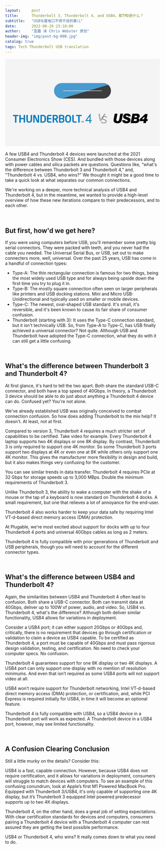 ```yaml
---
layout:     post
title:      Thunderbolt 3, Thunderbolt 4, and USB4，都TMD是什么？
subtitle:   "USB与雷电口不得不说的事儿"
date:       2022-06-29 23:18:00
author:     "歪飍 译 Chris Webster 原创"
header-img: "img/post-bg-000.jpg"
catalog: true
tags: Tech Thunderbolt USB translation
---
```


![Main Photo](https://raw.githubusercontent.com/Sh7ne/Sh7ne.github.io/master/img/in-post/usb/main-md.jpeg)

A few USB4 and Thunderbolt 4 devices were launched at the 2021 Consumer Electronics Show (CES). And bundled with those devices along with power cables and silica packets are questions. Questions like, “what's the difference between Thunderbolt 3 and Thunderbolt 4,” and, “Thunderbolt 4 vs. USB4, who wins?” We thought it might be a good time to take a quick look at what separates our common connections.

We're working on a deeper, more technical analysis of USB4 and Thunderbolt 4, but in the meantime, we wanted to provide a high-level overview of how these new iterations compare to their predecessors, and to each other.

<br>

## But first, how'd we get here?

If you were using computers before USB, you'll remember some pretty big serial connectors. They were packed with teeth, and you never had the cable you needed. The Universal Serial Bus, or USB, set out to make connecters more, well, universal. Over the past 25 years, USB has come in a handful of connection types:

- Type-A: The thin rectangular connection is famous for two things, being the most widely used USB type and for always being upside down the first time you try to plug it in.
- Type-B: The mostly square connection often seen on larger peripherals like printers and USB docking stations.
Mini and Micro USB: Unidirectional and typically used on smaller or mobile devices.  
- Type-C: The newest, oval-shaped USB standard. It's small, it's reversible, and it's been known to cause its fair share of consumer confusion.  
- Thunderbolt (starting with 3): It uses the Type-C connection standard, but it isn't technically USB.
So, from Type-A to Type-C, has USB finally achieved a universal connector? Not quite. Although USB and Thunderbolt have adopted the Type-C connection, what they do with it can still get a little confusing.

<br>

## What's the difference between Thunderbolt 3 and Thunderbolt 4?

At first glance, it's hard to tell the two apart. Both share the standard USB-C connector, and both have a top speed of 40Gbps. In theory, a Thunderbolt 3 device should be able to do just about anything a Thunderbolt 4 device can do. Confused yet? You're not alone.

We've already established USB was originally conceived to combat connection confusion. So how does adding Thunderbolt to the mix help? It doesn't. At least, not at first.

Compared to version 3, Thunderbolt 4 requires a much stricter set of capabilities to be certified. Take video for example. Every Thunderbolt 4 laptop supports two 4K displays or one 8K display. By contrast, Thunderbolt 3 is only required to support one 4K monitor. So some Thunderbolt 3 ports support two displays at 4K or even one at 8K while others only support one 4K monitor. This gives the manufacturer more flexibility in design and build, but it also makes things very confusing for the customer.

You can see similar trends in data transfer. Thunderbolt 4 requires PCIe at 32 Gbps for storage speeds up to 3,000 MBps. Double the minimum requirements of Thunderbolt 3.

Unlike Thunderbolt 3, the ability to wake a computer with the shake of a mouse or the tap of a keyboard is now standard on Thunderbolt 4 docks. A small requirement, but one that relieves a lot of annoyance for the end-user.

Thunderbolt 4 also works harder to keep your data safe by requiring Intel VT-d-based direct memory access (DMA) protection.

At Plugable, we're most excited about support for docks with up to four Thunderbolt 4 ports and universal 40Gbps cables as long as 2 meters.

Thunderbolt 4 is fully compatible with prior generations of Thunderbolt and USB peripherals, though you will need to account for the different connector types.

<br>

## What's the difference between USB4 and Thunderbolt 4?

Again, the similarities between USB4 and Thunderbolt 4 often lead to confusion. Both share a USB-C connector. Both can transmit data at 40Gbps, deliver up to 100W of power, audio, and video. So, USB4 vs. Thunderbolt 4, what's the difference? Although both deliver similar functionality, USB4 allows for variations in deployment.

Consider a USB4 port; it can either support 20Gbps or 40Gbps and, critically, there is no requirement that devices go through certification or validation to claim a device as USB4 capable. To be certified as Thunderbolt 4, a port must be capable of 40Gbps and must pass rigorous design validation, testing, and certification. No need to check your computer specs. No confusion.

Thunderbolt 4 guarantees support for one 8K display or two 4K displays. A USB4 port can only support one display with no mention of resolution minimums. And even that isn’t required as some USB4 ports will not support video at all.

USB4 won’t require support for Thunderbolt networking, Intel VT-d-based direct memory access (DMA) protection, or certification, and, while PCI Express is required initially for USB4, in time it will become an optional feature.

Thunderbolt 4 is fully compatible with USB4, so a USB4 device in a Thunderbolt port will work as expected. A Thunderbolt device in a USB4 port, however, may see limited functionality.

<br>

## A Confusion Clearing Conclusion

Still a little murky on the details? Consider this:

USB4 is a fast, capable connection. However, because USB4 does not require certification, and it allows for variations in deployment, consumers will struggle to match devices with computers.
To see an example of this confusing conundrum, look at Apple’s first M1 Powered MacBook Pro. Equipped with Thunderbolt 3/USB4, it's only capable of supporting one 4K display, but it’s Thunderbolt 3 equipped Intel powered predecessor supports up to two 4K displays. 

Thunderbolt 4, on the other hand, does a great job of setting expectations. With clear certification standards for devices and computers, consumers pairing a Thunderbolt 4 device with a Thunderbolt 4 computer can rest assured they are getting the best possible performance.

USB4 or Thunderbolt 4, who wins? It really comes down to what you need to do.





